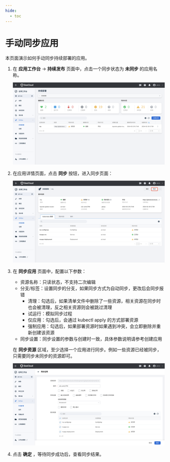 ```yaml
---
hide:
  - toc
---
```


# 手动同步应用

本页面演示如何手动同步持续部署的应用。

1. 在 __应用工作台__ -> __持续发布__ 页面中，点击一个同步状态为 __未同步__ 的应用名称。

    ![未同步](../../images/gitops01.png)

1. 在应用详情页面，点击 __同步__ 按钮，进入同步页面：

    ![同步](../../images/gitops02.png)

1. 在 __同步应用__ 页面中，配置以下参数：

    - 资源名称：只读状态，不支持二次编辑
    - 分支/标签：设置同步的分支，如果同步方式为自动同步，更改后会同步报错
        - 清理：勾选后，如果清单文件中删除了一些资源，相关资源在同步时也会被清理，反之相关资源则会被跳过清理
        - 试运行：模拟同步过程
        - 仅应用：勾选后，会通过 kubectl apply 的方式部署资源
        - 强制应用：勾选后，如果部署资源时如果遇到冲突，会立即删除并重新创建该资源
    - 同步设置：同步设置的参数与创建时一致，具体参数说明请参考创建应用

    在 __同步资源__ 区域，至少选择一个应用进行同步。例如一些资源已经被同步，只需要同步未同步的资源即可。

    ![同步](../../images/gitops03.png)

1. 点击 __确定__ ，等待同步成功后，查看同步结果。
